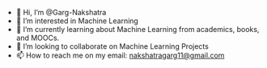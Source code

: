 - 👋 Hi, I’m @Garg-Nakshatra
- 👀 I’m interested in Machine Learning
- 🌱 I’m currently learning about Machine Learning from academics, books, and MOOCs.
- 💞️ I’m looking to collaborate on Machine Learning Projects
- 📫 How to reach me on my email: nakshatragarg11@gmail.com

<!---
Garg-Nakshatra/Garg-Nakshatra is a ✨ special ✨ repository because its `README.md` (this file) appears on your GitHub profile.
You can click the Preview link to take a look at your changes.
--->
